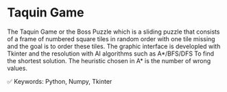# Taquin Game

The Taquin Game or the Boss Puzzle which is a sliding puzzle that consists of a frame of numbered square tiles in random order with one tile missing and the goal is to order these tiles.
The graphic interface is developled with Tkinter and the resolution with AI algorithms such as A*/BFS/DFS To find the shortest solution.
The heuristic chosen in A* is the number of wrong values.

✅ Keywords: Python, Numpy, Tkinter

